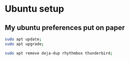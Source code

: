 # Ubuntu setup

My ubuntu preferences put on paper
---

``` bash
sudo apt update;  
sudo apt upgrade;  

sudo apt remove deja-dup rhythmbox thunderbird;  
```

